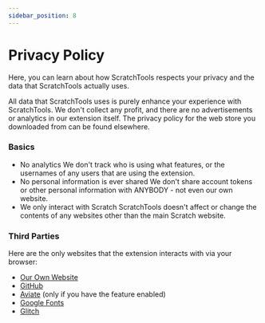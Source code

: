 ```yaml
---
sidebar_position: 8
---
```

# Privacy Policy
Here, you can learn about how ScratchTools respects your privacy and the data that ScratchTools actually uses.

All data that ScratchTools uses is purely enhance your experience with ScratchTools. We don't collect any profit, and there are no advertisements or analytics in our extension itself. The privacy policy for the web store you downloaded from can be found elsewhere.

### Basics
- No analytics
We don't track who is using what features, or the usernames of any users that are using the extension.
- No personal information is ever shared
We don't share account tokens or other personal information with ANYBODY - not even our own website.
- We only interact with Scratch
ScratchTools doesn't affect or change the contents of any websites other than the main Scratch website.

### Third Parties
Here are the only websites that the extension interacts with via your browser:
- [Our Own Website](https://scratchtools.app)
- [GitHub](https://github.com)
- [Aviate](https://aviateapp.eu.org) (only if you have the feature enabled)
- [Google Fonts](https://fonts.google.com)
- [Glitch](https://glitch.com)